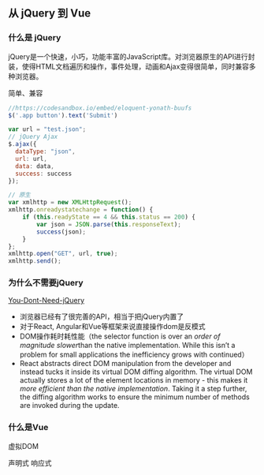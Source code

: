 ## 从 jQuery 到 Vue

### 什么是 jQuery

jQuery是一个快速，小巧，功能丰富的JavaScript库。对浏览器原生的API进行封装，使得HTML文档遍历和操作，事件处理，动画和Ajax变得很简单，同时兼容多种浏览器。

简单、兼容

```javascript
//https://codesandbox.io/embed/eloquent-yonath-buufs
$('.app button').text('Submit')	
```

```javascript
var url = "test.json";
// jQuery Ajax
$.ajax({
  dataType: "json",
  url: url,
  data: data,
  success: success
});

// 原生
var xmlhttp = new XMLHttpRequest();
xmlhttp.onreadystatechange = function() {
    if (this.readyState == 4 && this.status == 200) {
        var json = JSON.parse(this.responseText);
        success(json);
    }
};
xmlhttp.open("GET", url, true);
xmlhttp.send();
```

### 为什么不需要jQuery
 [You-Dont-Need-jQuery](https://github.com/nefe/You-Dont-Need-jQuery)
 - 浏览器已经有了很完善的API，相当于把jQuery内置了
 - 对于React, Angular和Vue等框架来说直接操作dom是反模式
 - DOM操作耗时耗性能（the selector function is over an *order of magnitude slower*than the native implementation. While this isn’t a problem for small applications the inefficiency grows with continued）
 - React abstracts direct DOM manipulation from the developer and instead tucks it inside its virtual DOM diffing algorithm. The virtual DOM actually stores a lot of the element locations in memory - this makes it *more efficient than the native implementation*. Taking it a step further, the diffing algorithm works to ensure the minimum number of methods are invoked during the update.

### 什么是Vue



虚拟DOM

声明式
响应式